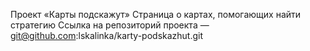 Проект «Карты подскажут»
Страница о картах, помогающих найти стратегию
Ссылка на репозиторий проекта — git@github.com:lskalinka/karty-podskazhut.git